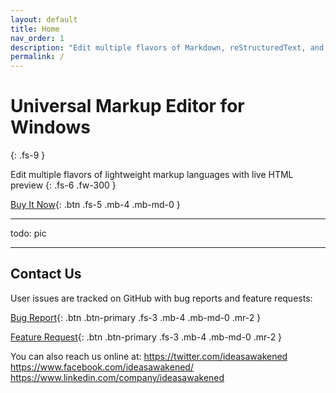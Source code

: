 ```yaml
---
layout: default
title: Home
nav_order: 1
description: "Edit multiple flavors of Markdown, reStructuredText, and Textile with live HTML preview."
permalink: /
---
```


# Universal Markup Editor for Windows
{: .fs-9 }

Edit multiple flavors of lightweight markup languages with live HTML preview
{: .fs-6 .fw-300 }

[Buy It Now](https://www.microsoft.com/en-us/store/apps/windows/){: .btn .fs-5 .mb-4 .mb-md-0 }

---

todo: pic


---

## Contact Us

User issues are tracked on GitHub with bug reports and feature requests:  

[Bug Report](https://github.com/ideasawakened/universalmarkupeditor/issues/new?labels=bug&template=bug_report.md){: .btn .btn-primary .fs-3 .mb-4 .mb-md-0 .mr-2 }

[Feature Request](https://github.com/ideasawakened/universalmarkupeditor/issues/new?labels=enhancement&template=feature_request.md){: .btn .btn-primary .fs-3 .mb-4 .mb-md-0 .mr-2 }

You can also reach us online at:
https://twitter.com/ideasawakened
https://www.facebook.com/ideasawakened/
https://www.linkedin.com/company/ideasawakened